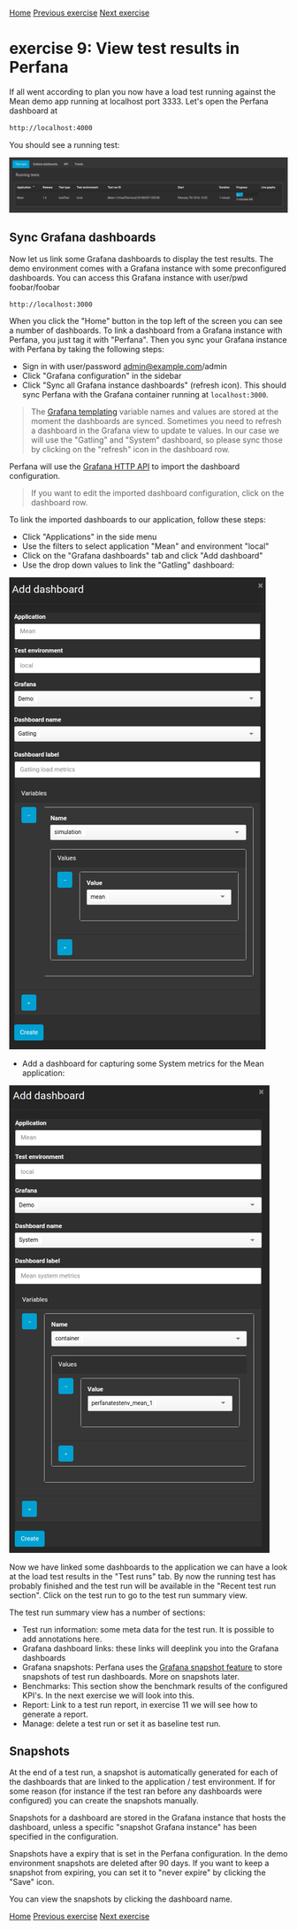 [Home](index.md) 
[Previous exercise](exercise-8.md) 
[Next exercise](exercise-10.md)  

# exercise 9: View test results in Perfana 

If all went according to plan you now have a load test running against the Mean demo app running at localhost port 3333. Let's open the Perfana dashboard at

```xml
http://localhost:4000
```  

You should see a running test:


![Running tests](assets/images/running-tests-1.png)

## Sync Grafana dashboards
Now let us link some Grafana dashboards to display the test results. The demo environment comes with a Grafana instance with some preconfigured dashboards. You can access this Grafana instance with user/pwd foobar/foobar

```
http://localhost:3000 
```
When you click the "Home" button in the top left of the screen you can see a number of dashboards. To link a dashboard from a Grafana instance with Perfana, you just tag it with "Perfana". Then you sync your Grafana instance with Perfana by taking the following steps:
   
* Sign in with user/password admin@example.com/admin
* Click "Grafana configuration" in the sidebar
* Click  "Sync all Grafana instance dashboards" (refresh icon). This should sync Perfana with the Grafana container running at ```localhost:3000```. 

> The [Grafana templating](http://docs.grafana.org/reference/templating/) variable names and values are stored at the moment the dashboards are synced. Sometimes you need to refresh a dashboard in the Grafana view to update te values. In our case we will use the "Gatling" and "System" dashboard, so please sync those by clicking on the "refresh" icon in the dashboard row.   

Perfana will use the [Grafana HTTP API](http://docs.grafana.org/http_api/) to import the dashboard configuration. 

> If you want to edit the imported dashboard configuration, click on the dashboard row.

To link the imported dashboards to our application, follow these steps:

* Click "Applications" in the side menu
* Use the filters to select application "Mean" and environment "local"
* Click on the "Grafana dashboards" tab and click "Add dashboard"
* Use the drop down values to link the "Gatling" dashboard:

![dashboard-gatling](assets/images/add-dashboard-gatling.png)


* Add a dashboard for capturing some System metrics for the Mean application:

![dashboard-gatling](assets/images/add-dashboard-system.png)

Now we have linked some dashboards to the application we can have a look at the load test results in the "Test runs" tab. By now the running test has probably finished and the test run will be available in the "Recent test run section". Click on the test run to go to the test run summary view.

The test run summary view has a number of sections:

* Test run information: some meta data for the test run. It is possible to add annotations here.
* Grafana dashboard links: these links will deeplink you into the Grafana dashboards
* Grafana snapshots: Perfana uses the [Grafana snapshot feature](http://docs.grafana.org/reference/sharing/#dashboard-snapshot) to store snapshots of test run dashboards. More on snapshots later. 
* Benchmarks: This section show the benchmark results of the configured KPI's. In the next exercise we will look into this.
* Report: Link to a test run report, in exercise 11 we will see how to generate a report.
* Manage: delete a test run or set it as baseline test run.  
  
## Snapshots

At the end of a test run, a snapshot is automatically generated for each of the dashboards that are linked to the application / test environment. If for some reason (for instance if the test ran before any dashboards were configured) you can create the snapshots manually.
  
Snapshots for a dashboard are stored in the Grafana instance that hosts the dashboard, unless a specific "snapshot Grafana instance" has been specified in the configuration.

Snapshots have a expiry that is set in the Perfana configuration. In the demo environment snapshots are deleted after 90 days. If you want to keep a snapshot from expiring, you can set it to "never expire" by clicking the "Save" icon.

You can view the snapshots by clicking the dashboard name.   

[Home](index.md) 
[Previous exercise](exercise-8.md) 
[Next exercise](exercise-10.md)  


  
